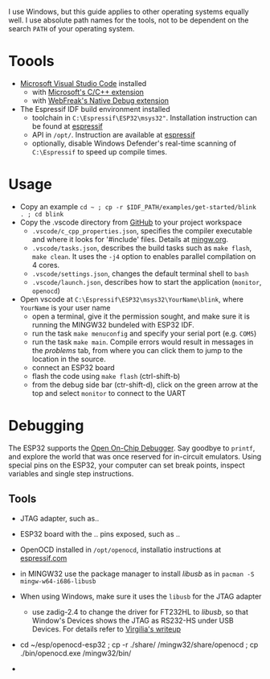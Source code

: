 I use Windows, but this guide applies to other operating systems equally well.  I use absolute path names for the tools, not to be dependent on the search `PATH` of your operating system.

# Toools

- [Microsoft Visual Studio Code](https://code.visualstudio.com/) installed
  - with [Microsoft's C/C++ extension](https://marketplace.visualstudio.com/items?itemName=ms-vscode.cpptools)
  - with [WebFreak's Native Debug extension](https://marketplace.visualstudio.com/items?itemName=webfreak.debug)
- The Espressif IDF build environment installed
  - toolchain in `C:\Espressif\ESP32\msys32"`. Installation instruction can be found at [espressif](https://docs.espressif.com/projects/esp-idf/en/stable/get-started/index.html#setup-toolchain)
  - API in `/opt/`.  Instruction are available at [espressif](https://docs.espressif.com/projects/esp-idf/en/stable/get-started/index.html#get-started-get-esp-idf)
  - optionally, disable Windows Defender's real-time scanning of `C:\Espressif` to speed up compile times.

# Usage

- Copy an example `cd ~ ; cp -r $IDF_PATH/examples/get-started/blink . ; cd blink`
- Copy the .vscode directory from [GitHub](https://github.com/cvonk/vscode-starters/blob/master/ESP32/) to your project workspace
  - `.vscode/c_cpp_properties.json`, specifies the compiler executable and where it looks for '#include' files. Details at [mingw.org](http://mingw.org/wiki/IncludePathHOWTO).
  - `.vscode/tasks.json`, describes the build tasks such as `make flash`, `make clean`.  It uses the `-j4` option to enables parallel compilation on 4 cores.
  - `.vscode/settings.json`, changes the default terminal shell to `bash`
  - `.vscode/launch.json`, describes how to start the application (`monitor`, `openocd`)
- Open vscode at `C:\Espressif\ESP32\msys32\YourName\blink`, where `YourName` is your user name
  - open a terminal, give it the permission sought, and make sure it is running the MINGW32 bundeled with ESP32 IDF.
  - run the task `make menuconfig` and specify your serial port (e.g. `COM5`)
  - run the task `make main`.  Compile errors would result in messages in the *problems* tab, from where you can click them to jump to the location in the source.
  - connect an ESP32 board
  - flash the code using `make flash` (ctrl-shift-b)
  - from the debug side bar (ctr-shift-d), click on the green arrow at the top and select `monitor` to connect to the UART

# Debugging

The ESP32 supports the [Open On-Chip Debugger](http://openocd.org/).  Say goodbye to `printf`, and explore the world that was once reserved for in-circuit emulators.  Using special pins on the ESP32, your computer can set break points, inspect variables and single step instructions.

## Tools

- JTAG adapter, such as..
- ESP32 board with the .. pins exposed, such as ..
- OpenOCD installed in `/opt/openocd`, installatio instructions at [espressif.com](https://docs.espressif.com/projects/esp-idf/en/latest/api-guides/jtag-debugging/#jtag-debugging-setup-openocd)
- in MINGW32 use the package manager to install *libusb* as in `pacman -S mingw-w64-i686-libusb`
- When using Windows, make sure it uses the `libusb` for the JTAG adapter
  - use zadig-2.4 to change the driver for FT232HL to *libusb*, so that Window's Devices shows the JTAG as RS232-HS under USB Devices.  For details refer to [Virgilia's writeup](https://github.com/VirgiliaBeatrice/esp32-devenv-vscode/blob/master/tutorial.md)

- cd ~/esp/openocd-esp32 ; cp -r ./share/ /mingw32/share/openocd ; cp ./bin/openocd.exe /mingw32/bin/
- 
